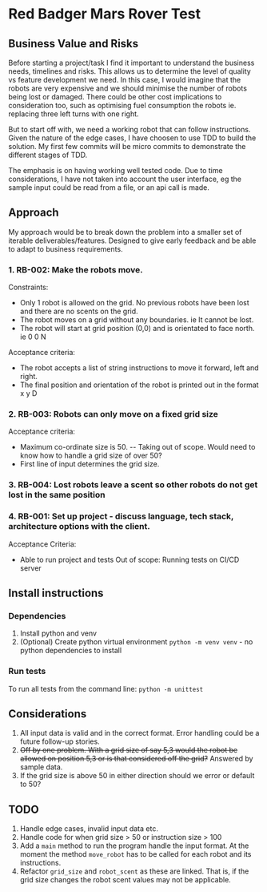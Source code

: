 # Red Badger Mars Rover Test

## Business Value and Risks

Before starting a project/task I find it important to understand the business needs, timelines and risks. This allows us to determine the level of quality vs feature development we need. In this case, I would imagine that the robots are very expensive and we should minimise the number of robots being lost or damaged. There could be other cost implications to consideration too, such as optimising fuel consumption the robots ie. replacing three left turns with one right. 

But to start off with, we need a working robot that can follow instructions. Given the nature of the edge cases, I have choosen to use TDD to build the solution. My first few commits will be micro commits to demonstrate the different stages of TDD. 

The emphasis is on having working well tested code. Due to time considerations, I have not taken into account the user interface, eg the sample input could be read from a file, or an api call is made.   

## Approach

My approach would be to break down the problem into a smaller set of iterable deliverables/features. Designed to give early feedback and be able to adapt to business requirements. 


### 1. RB-002: Make the robots move.

Constraints: 
   - Only 1 robot is allowed on the grid. No previous robots have been lost and there are no scents on the grid.
   - The robot moves on a grid without any boundaries. ie It cannot be lost. 
   - The robot will start at grid position (0,0) and is orientated to face north. ie 0 0 N

Acceptance criteria:
  - The robot accepts a list of string instructions to move it forward, left and right.
  - The final position and orientation of the robot is printed out in the format x y D

### 2. RB-003: Robots can only move on a fixed grid size

Acceptance criteria:
  - Maximum co-ordinate size is 50. -- Taking out of scope. Would need to know how to handle a grid size of over 50?
  - First line of input determines the grid size. 

### 3. RB-004: Lost robots leave a scent so other robots do not get lost in the same position


### 4. RB-001: Set up project - discuss language, tech stack, architecture options with the client. 
Acceptance Criteria:
   - Able to run project and tests
Out of scope:
Running tests on CI/CD server
   
## Install instructions

### Dependencies
1. Install python and venv
2. (Optional) Create python virtual environment `python -m venv venv` - no python dependencies to install


### Run tests
To run all tests from the command line: `python -m unittest`


## Considerations
1. All input data is valid and in the correct format. Error handling could be a future follow-up stories.
2. ~~Off by one problem. With a grid size of say 5,3 would the robot be allowed on position 5,3 or is that considered off the grid?~~ Answered by sample data.
3. If the grid size is above 50 in either direction should we error or default to 50?

## TODO
1. Handle edge cases, invalid input data etc.
2. Handle code for when grid size > 50 or instruction size > 100
3. Add a `main` method to run the program handle the input format. At the moment the method `move_robot` has to be called for each robot and its instructions.
4. Refactor `grid_size` and `robot_scent` as these are linked. That is, if the grid size changes the robot scent values may not be applicable. 
